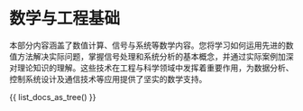 # 数学与工程基础

本部分内容涵盖了数值计算、信号与系统等数学内容。您将学习如何运用先进的数值方法解决实际问题，掌握信号处理和系统分析的基本概念，并通过实际案例加深对理论知识的理解。这些技术在工程与科学领域中发挥着重要作用，为数据分析、控制系统设计及通信技术等应用提供了坚实的数学支持。

{{ list_docs_as_tree() }}